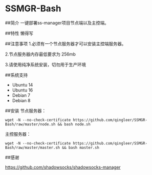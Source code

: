 # SSMGR-Bash

##简介
一键部署ss-manager项目节点端以及主控端。

##特性
懒得写

##注意事项
1.必须有一个节点服务器才可以安装主控端服务器。

2.节点服务器内存最低要求为 256mb

3.请使用纯净系统安装，切勿用于生产环境

##系统支持

* Ubuntu 14
* Ubuntu 16
* Debian 7
* Debian 8

##安装
节点服务器：

    wget -N --no-check-certificate https://github.com/qingleer/SSMGR-Bash/raw/master/node.sh && bash node.sh

主控服务器：

    wget -N --no-check-certificate https://github.com/qingleer/SSMGR-Bash/raw/master/master.sh && bash master.sh
    
##感谢

https://github.com/shadowsocks/shadowsocks-manager

